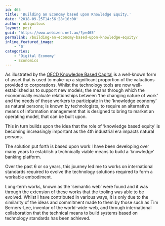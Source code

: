 ```yaml
---
id: 465
title: 'Building an Economy based upon Knowledge Equity.'
date: '2018-09-25T14:56:28+10:00'
author: ubiquitous
layout: post
guid: 'https://www.webizen.net.au/?p=465'
permalink: /building-an-economy-based-upon-knowledge-equity/
inline_featured_image:
    - '0'
categories:
    - 'Digital Economy'
    - Economics
---
```


<span style="font-weight: 400;">As illustrated by the [OECD Knowledge Based Capital](http://oecd.org/sti/inno/newsourcesofgrowthknowledge-basedcapital.htm) is a well-known form of asset that is used to make-up a significant proportion of the valuations provided to corporations</span><span style="font-weight: 400;">. Whilst the technology tools are now well-established as to support new models; the means through which the economically evaluate relationships between ‘the changing nature of work’ and the needs of those workers to participate in the ‘knowledge economy’ as natural persons; is known by technologists, to require an alternative means of information management that is designed to bring to market an operating model, that can be built upon. </span>

<span style="font-weight: 400;">This in turn builds upon the idea that the role of ‘knowledge based equity’ is becoming increasingly important as the 4th industrial era impacts natural persons.</span>

<span style="font-weight: 400;">The solution put forth is based upon work I have been developing over many years to establish a technically viable means to build a ‘knowledge’ banking platform. </span>

<span style="font-weight: 400;">Over the past 6 or so years, this journey led me to works on international standards required to evolve the technology solutions required to form a workable embodiment.</span>

<span style="font-weight: 400;">Long-term works, known as the ‘semantic web’ were found and it was through the extension of these works that the tooling was able to be evolved. Whilst I have contributed in various ways, it is only due to the similarity of the ideas and commitment made to them by those such as Tim Berners-Lee, inventor of the world-wide-web, and through international collaboration that the technical means to build systems based on technology standards has been achieved. </span>